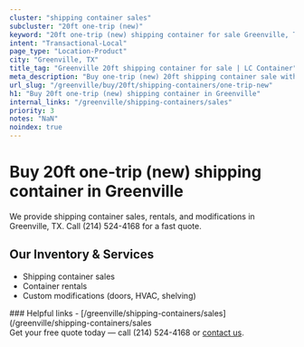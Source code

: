 ```yaml
---
cluster: "shipping container sales"
subcluster: "20ft one-trip (new)"
keyword: "20ft one-trip (new) shipping container for sale Greenville, TX"
intent: "Transactional-Local"
page_type: "Location-Product"
city: "Greenville, TX"
title_tag: "Greenville 20ft shipping container for sale | LC Container"
meta_description: "Buy one-trip (new) 20ft shipping container sale with local delivery in Greenville, TX. LC Container — local Since 2003. Request a fast quote today."
url_slug: "/greenville/buy/20ft/shipping-containers/one-trip-new"
h1: "Buy 20ft one-trip (new) shipping container in Greenville"
internal_links: "/greenville/shipping-containers/sales"
priority: 3
notes: "NaN"
noindex: true
---
```


# Buy 20ft one-trip (new) shipping container in Greenville

We provide shipping container sales, rentals, and modifications in Greenville, TX. Call (214) 524-4168 for a fast quote.

## Our Inventory & Services
- Shipping container sales
- Container rentals
- Custom modifications (doors, HVAC, shelving)

<div data-section="internal-links">
### Helpful links
- [/greenville/shipping-containers/sales](/greenville/shipping-containers/sales
</div>

<div data-section="cta">
Get your free quote today — call (214) 524-4168 or <a href="/contact">contact us</a>.
</div>

<script type="application/ld+json">{"@context":"https://schema.org","@type":"FAQPage","mainEntity":[{"@type":"Question","name":"How much does delivery cost in Greenville, TX?","acceptedAnswer":{"@type":"Answer","text":"Delivery costs vary by distance and container size. Most deliveries in Greenville, TX range from $150-$300. Call (214) 524-4168 for an exact quote based on your specific location."}},{"@type":"Question","name":"Do you offer financing or payment plans?","acceptedAnswer":{"@type":"Answer","text":"We accept major credit cards, checks, and can discuss commercial terms for bulk purchases. Call (214) 524-4168 to discuss options."}},{"@type":"Question","name":"Can you customize containers in Greenville, TX?","acceptedAnswer":{"@type":"Answer","text":"Yes — we perform modifications like doors, HVAC, insulation, and shelving. Request a custom quote at (214) 524-4168 or via our contact form."}}]}</script>
